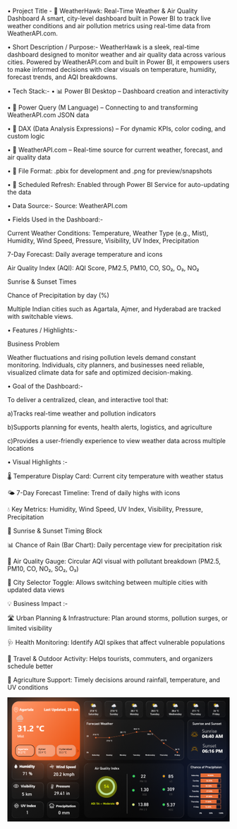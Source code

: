 • Project Title - 
🦅 WeatherHawk: Real-Time Weather & Air Quality Dashboard
A smart, city-level dashboard built in Power BI to track live weather conditions and air pollution metrics using real-time data from WeatherAPI.com.

• Short Description / Purpose:-
WeatherHawk is a sleek, real-time dashboard designed to monitor weather and air quality data across various cities. Powered by WeatherAPI.com and built in Power BI, it empowers users to make informed decisions with clear visuals on temperature, humidity, forecast trends, and AQI breakdowns.

• Tech Stack:-
• 📊 Power BI Desktop – Dashboard creation and interactivity

• 📂 Power Query (M Language) – Connecting to and transforming WeatherAPI.com JSON data

• 🧠 DAX (Data Analysis Expressions) – For dynamic KPIs, color coding, and custom logic

• 🔗 WeatherAPI.com – Real-time source for current weather, forecast, and air quality data

• 📁 File Format: .pbix for development and .png for preview/snapshots

• 🔄 Scheduled Refresh: Enabled through Power BI Service for auto-updating the data

•  Data Source:-
 Source: WeatherAPI.com

•  Fields Used in the Dashboard:-

Current Weather Conditions: Temperature, Weather Type (e.g., Mist), Humidity, Wind Speed, Pressure, Visibility, UV Index, Precipitation

7-Day Forecast: Daily average temperature and icons

Air Quality Index (AQI): AQI Score, PM2.5, PM10, CO, SO₂, O₃, NO₂

Sunrise & Sunset Times

Chance of Precipitation by day (%)

Multiple Indian cities such as Agartala, Ajmer, and Hyderabad are tracked with switchable views.

•  Features / Highlights:-

Business Problem

Weather fluctuations and rising pollution levels demand constant monitoring. Individuals, city planners, and businesses need reliable, visualized climate data for safe and optimized decision-making.

•  Goal of the Dashboard:-

To deliver a centralized, clean, and interactive tool that:

a)Tracks real-time weather and pollution indicators

b)Supports planning for events, health alerts, logistics, and agriculture

c)Provides a user-friendly experience to view weather data across multiple locations

•  Visual Highlights :-

🌡️ Temperature Display Card: Current city temperature with weather status

🌤️ 7-Day Forecast Timeline: Trend of daily highs with icons

💧 Key Metrics: Humidity, Wind Speed, UV Index, Visibility, Pressure, Precipitation

🌇 Sunrise & Sunset Timing Block

📊 Chance of Rain (Bar Chart): Daily percentage view for precipitation risk

🧪 Air Quality Gauge: Circular AQI visual with pollutant breakdown (PM2.5, PM10, CO, NO₂, SO₂, O₃)

🌃 City Selector Toggle: Allows switching between multiple cities with updated data views

💡 Business Impact :-

🛣 Urban Planning & Infrastructure: Plan around storms, pollution surges, or limited visibility

🩺 Health Monitoring: Identify AQI spikes that affect vulnerable populations

🧳 Travel & Outdoor Activity: Helps tourists, commuters, and organizers schedule better

🌾 Agriculture Support: Timely decisions around rainfall, temperature, and UV conditions

![Dashboard Preview](https://github.com/stormbreaker-123/Weather-Report-Dashboard/blob/main/Snapshot%20of%20Dashboard.png)

